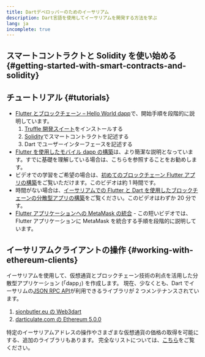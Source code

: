 ```yaml
---
title: Dartデベロッパーのためのイーサリアム
description: Dart言語を使用してイーサリアムを開発する方法を学ぶ
lang: ja
incomplete: true
---
```


## スマートコントラクトと Solidity を使い始める \{#getting-started-with-smart-contracts-and-solidity}

## チュートリアル \{#tutorials}

- [Flutter とブロックチェーン – Hello World dapp](https://www.geeksforgeeks.org/flutter-and-blockchain-hello-world-dapp/)で、開始手順を段階的に説明しています。
  1.  [Truffle 開発スイート](https://www.trufflesuite.com/)をインストールする
  2.  [Solidity](https://soliditylang.org/)でスマートコントラクトを記述する
  3.  Dart でユーザーインターフェースを記述する
- [Flutter を使用したモバイル dapp の構築](https://medium.com/dash-community/building-a-mobile-dapp-with-flutter-be945c80315a)は、より簡潔な説明となっています。すでに基礎を理解している場合は、こちらを参照することをお勧めします。
- ビデオでの学習をご希望の場合は、[初めてのブロックチェーン Flutter アプリの構築](https://www.youtube.com/watch?v=3Eeh3pJ6PeA)をご覧いただけます。このビデオは約 1 時間です。
- 時間がない場合は、[イーサリアムでの Flutter と Dart を使用したブロックチェーンの分散型アプリの構築](https://www.youtube.com/watch?v=jaMFEOCq_1s)をご覧ください。このビデオはわずか 20 分です。
- [Flutter アプリケーションへの MetaMask の統合](https://youtu.be/8qzVDje3IWk) - この短いビデオでは、Flutter アプリケーションに MetaMask を統合する手順を段階的に説明しています。

## イーサリアムクライアントの操作 \{#working-with-ethereum-clients}

イーサリアムを使用して、仮想通貨とブロックチェーン技術の利点を活用した分散型アプリケーション (「dapp」) を作成します。 現在、少なくとも、Dart でイーサリムの[JSON RPC API](/developers/docs/apis/json-rpc/)が利用できるライブラリが 2 つメンテナンスされています。

1. [sionbutler.eu の Web3dart](https://pub.dev/packages/web3dart)
1. [darticulate.com の Ethereum 5.0.0](https://pub.dev/packages/ethereum)

特定のイーサリアムアドレスの操作やさまざまな仮想通貨の価格の取得を可能にする、追加のライブラリもあります。 完全なリストについては、[こちら](https://pub.dev/dart/packages?q=ethereum)をご覧ください。
